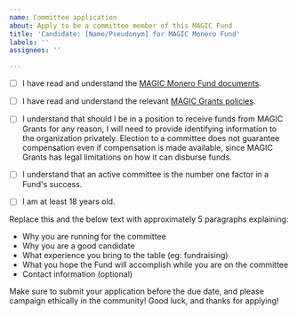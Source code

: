 ```yaml
---
name: Committee application
about: Apply to be a committee member of this MAGIC Fund
title: 'Candidate: [Name/Pseudonym] for MAGIC Monero Fund'
labels: ''
assignees: ''

---
```


- [ ] I have read and understand the [MAGIC Monero Fund documents](https://magicgrants.org/funds/monero/).
- [ ] I have read and understand the relevant [MAGIC Grants policies](https://magicgrants.org/about/documentation/).
- [ ] I understand that should I be in a position to receive funds from MAGIC Grants for any reason, I will need to provide identifying information to the organization privately. Election to a committee does not guarantee compensation even if compensation is made available, since MAGIC Grants has legal limitations on how it can disburse funds.
- [ ] I understand that an active committee is the number one factor in a Fund's success.
- [ ] I am at least 18 years old.


Replace this and the below text with approximately 5 paragraphs explaining:
* Why you are running for the committee
* Why you are a good candidate
* What experience you bring to the table (eg: fundraising)
* What you hope the Fund will accomplish while you are on the committee
* Contact information (optional)

Make sure to submit your application before the due date, and please campaign ethically in the community! Good luck, and thanks for applying!
